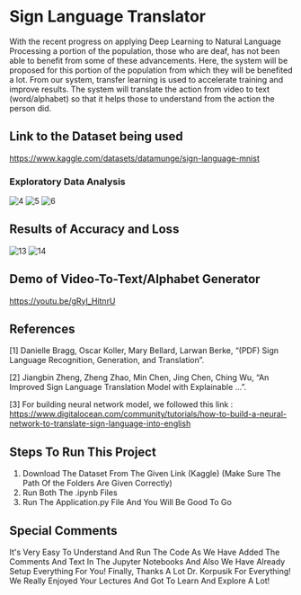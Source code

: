 # Sign Language Translator

With the recent progress on applying Deep Learning to Natural Language Processing a portion of the population, those who are deaf, has not been able to benefit from some of these advancements. Here, the system will be proposed for this portion of the population from which they will be benefited a lot. From our system, transfer learning is used to accelerate training and improve results. The system will translate the action from video to text (word/alphabet) so that it helps those to understand from the action the person did.

## Link to the Dataset being used

<https://www.kaggle.com/datasets/datamunge/sign-language-mnist>

### Exploratory Data Analysis

![4](https://user-images.githubusercontent.com/66385142/162827016-09a2ed5b-1d4a-440b-8569-7bc1a94a8cbc.PNG)
![5](https://user-images.githubusercontent.com/66385142/162827083-97504b06-94fd-4735-9fc9-33ddf58f0366.PNG)
![6](https://user-images.githubusercontent.com/66385142/162827384-60af804c-e646-483f-b245-7e058da1ca26.PNG)

## Results of Accuracy and Loss

![13](https://user-images.githubusercontent.com/66385142/162827700-e4b0739f-f4e3-4437-b842-e55faaa9cf1b.PNG)
![14](https://user-images.githubusercontent.com/66385142/162827647-9a997f21-c45b-45e9-9eab-0e04c3f353d7.PNG)

## Demo of Video-To-Text/Alphabet Generator

<https://youtu.be/gRyl_HitnrU>

## References

[1] Danielle Bragg, Oscar Koller, Mary Bellard, Larwan Berke, “(PDF) Sign Language Recognition, Generation, and Translation”.

[2] Jiangbin Zheng, Zheng Zhao, Min Chen, Jing Chen, Ching Wu, “An Improved Sign Language Translation Model with Explainable ...”.

[3] For building neural network model, we followed this link :
<https://www.digitalocean.com/community/tutorials/how-to-build-a-neural-network-to-translate-sign-language-into-english>

## Steps To Run This Project
1) Download The Dataset From The Given Link (Kaggle) (Make Sure The Path Of the Folders Are Given Correctly)
2) Run Both The .ipynb Files
3) Run The Application.py File And You Will Be Good To Go

## Special Comments
It's Very Easy To Understand And Run The Code As We Have Added The Comments And Text In The Jupyter Notebooks And Also We Have Already Setup Everything For You! 
Finally, Thanks A Lot Dr. Korpusik For Everything! We Really Enjoyed Your Lectures And Got To Learn And Explore A Lot!
